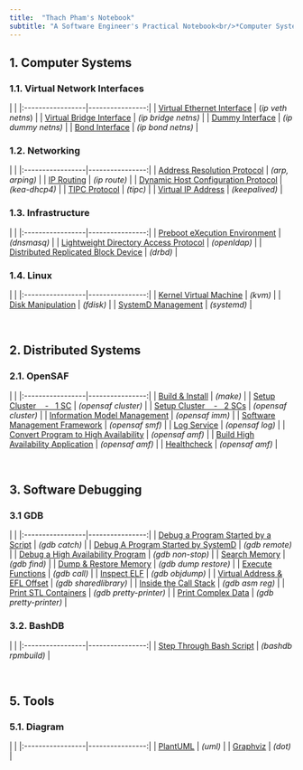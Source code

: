 ```yaml
---
title:  "Thach Pham's Notebook"
subtitle: "A Software Engineer's Practical Notebook<br/>*Computer Systems - Distributed Systems - Software Debugging*"
---
```



## 1. Computer Systems
### 1.1. Virtual Network Interfaces
| |
|:-----------------|----------------:|
| [Virtual Ethernet Interface](html/veth.html) | (*ip veth netns*) |
| [Virtual Bridge Interface](html/vbridge.html) | *(ip bridge netns)* |
| [Dummy Interface](html/vdummy-interface.html) | *(ip dummy netns)* |
| [Bond Interface](html/vbond-interface.html) | *(ip bond netns)* |


### 1.2. Networking
| |
|:-----------------|----------------:|
| [Address Resolution Protocol](html/arp.html) | *(arp, arping)* |
| [IP Routing](html/ip-routing.html) | *(ip route)* |
| [Dynamic Host Configuration Protocol](html/dhcp.html) | *(kea-dhcp4)* |
| [TIPC Protocol](html/tipc.html) | *(tipc)* |
| [Virtual IP Address](html/vip.html) | *(keepalived)* |


### 1.3. Infrastructure
| |
|:-----------------|----------------:|
| [Preboot eXecution Environment](html/pxe.html) | *(dnsmasq)* |
| [Lightweight Directory Access Protocol](html/ldap.html) | *(openldap)* |
| [Distributed Replicated Block Device](html/drbd.html) | *(drbd)* |


### 1.4. Linux
| |
|:-----------------|----------------:|
| [Kernel Virtual Machine](html/kvm.html)           | *(kvm)*  |
| [Disk Manipulation](html/fdisk.html)   | *(fdisk)*  |
| [SystemD Management](html/systemd.html)           | *(systemd)*  |

<br>


## 2. Distributed Systems
### 2.1. OpenSAF
| |
|:-----------------|----------------:|
| [Build & Install](html/opensaf-install.html) | *(make)* |
| [Setup Cluster &nbsp;&nbsp; - &nbsp; 1 SC](html/opensaf-1sc.html) | *(opensaf cluster)* |
| [Setup Cluster &nbsp;&nbsp; - &nbsp; 2 SCs](html/opensaf-2sc.html) | *(opensaf cluster)* |
| [Information Model Management](html/opensaf-imm.html) | *(opensaf imm)* |
| [Software Management Framework](html/opensaf-smf.html) | *(opensaf smf)* |
| [Log Service](html/opensaf-log.html) | *(opensaf log)* |
| [Convert Program to High Availability](html/opensaf-amf-non-sa-aware.html) | *(opensaf amf)* |
| [Build High Availability Application](html/opensaf-amf-sa-aware.html) | *(opensaf amf)* |
| [Healthcheck](html/opensaf-healthcheck.html) | *(opensaf amf)* |

<br>


## 3. Software Debugging
### 3.1 GDB
| |
|:-----------------|----------------:|
| [Debug a Program Started by a Script](html/gdb-program-started-by-script.html)    | *(gdb catch)*     |
| [Debug A Program Started by SystemD](html/gdb-program-started-by-systemd.html)    | *(gdb remote)*    |
| [Debug a High Availability Program](html/gdb-ha-program.html) | *(gdb non-stop)* |
| [Search Memory](html/gdb-find.html)                   | *(gdb find)*  |
| [Dump & Restore Memory](html/gdb-dump-restore.html)   | *(gdb dump restore)*  |
| [Execute Functions](html/gdb-call.html)               | *(gdb call)*  |
| [Inspect ELF](html/elf.html)                    | *(gdb objdump)*  |
| [Virtual Address & EFL Offset](html/virtual-addr-elf-offset.html)        | *(gdb sharedlibrary)*   |
| [Inside the Call Stack](html/asm-callstack.html) | *(gdb asm reg)* |
| [Print STL Containers](html/gdb-stl.html)             | *(gdb pretty-printer)*   |
| [Print Complex Data](html/gdb-write-pp.html)             | *(gdb pretty-printer)*   |


### 3.2. BashDB
| |
|:-----------------|----------------:|
| [Step Through Bash Script](html/bashdb.html) | *(bashdb rpmbuild)* |

<br>


## 5. Tools
### 5.1. Diagram
| |
|:-----------------|----------------:|
| [PlantUML](html/plantuml.html) | *(uml)* |
| [Graphviz](html/graphviz.html) | *(dot)* |


